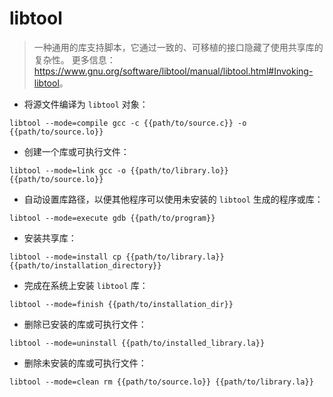# libtool

> 一种通用的库支持脚本，它通过一致的、可移植的接口隐藏了使用共享库的复杂性。
> 更多信息：<https://www.gnu.org/software/libtool/manual/libtool.html#Invoking-libtool>。

- 将源文件编译为 `libtool` 对象：

`libtool --mode=compile gcc -c {{path/to/source.c}} -o {{path/to/source.lo}}`

- 创建一个库或可执行文件：

`libtool --mode=link gcc -o {{path/to/library.lo}} {{path/to/source.lo}}`

- 自动设置库路径，以便其他程序可以使用未安装的 `libtool` 生成的程序或库：

`libtool --mode=execute gdb {{path/to/program}}`

- 安装共享库：

`libtool --mode=install cp {{path/to/library.la}} {{path/to/installation_directory}}`

- 完成在系统上安装 `libtool` 库：

`libtool --mode=finish {{path/to/installation_dir}}`

- 删除已安装的库或可执行文件：

`libtool --mode=uninstall {{path/to/installed_library.la}}`

- 删除未安装的库或可执行文件：

`libtool --mode=clean rm {{path/to/source.lo}} {{path/to/library.la}}`